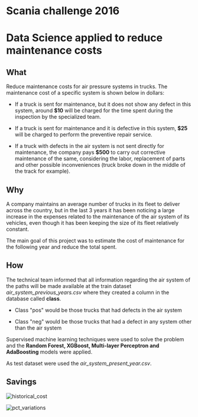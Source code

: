 # **Scania challenge 2016**

# **Data Science applied to reduce maintenance costs**

## **What**

Reduce maintenance costs for air pressure systems in trucks.
The maintenance cost of a specific system is shown below in dollars:

- If a truck is sent for maintenance, but it does not show any defect in this system, around **$10** will be charged for the time spent during the inspection by the specialized team.

- If a truck is sent for maintenance and it is defective in this system, **$25** will be charged to perform the preventive repair service.

- If a truck with defects in the air system is not sent directly for maintenance, the company pays **$500** to carry out corrective maintenance of the same, considering the labor, replacement of parts and other possible inconveniences (truck broke down in the middle of the track for example).

## **Why**

A company maintains an average number of trucks in its fleet to deliver across the country, but in the last 3 years it has been noticing a large increase in the expenses related to the maintenance of the air system of its vehicles, even though it has been keeping the size of its fleet relatively constant.

The main goal of this project was to estimate the cost of maintenance for the following year and reduce the total spent.

## **How**

The technical team informed that all information regarding the air system of the paths will be made available at the train dataset _air_system_previous_years.csv_ where they created a column in the database called **class**.

*   Class "pos" would be those trucks that had defects in the air system

*   Class "neg" would be those trucks that had a defect in any system other than the air system

Supervised machine learning techniques were used to solve the problem and the **Random Forest, XGBoost, Multi-layer Perceptron and AdaBoosting** models were applied.

As test dataset were used the _air_system_present_year.csv_.

## **Savings**

![historical_cost](https://i.ibb.co/pjB1pkP/historical-cost.png)

![pct_variations](https://i.ibb.co/SnPP8cZ/pct-cost-variation.png)